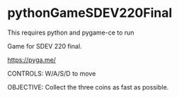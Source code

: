 # pythonGameSDEV220Final

This requires python and pygame-ce to run

Game for SDEV 220 final.

https://pyga.me/

CONTROLS: W/A/S/D to move

OBJECTIVE: Collect the three coins as fast as possible.
